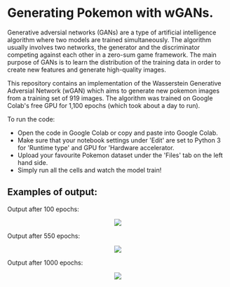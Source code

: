 # Generating Pokemon with wGANs. 
Generative adversial networks (GANs) are a type of artificial intelligence algorithm where two models are trained simultaneously. The algorithm usually involves two networks, the generator and the discriminator competing against each other in a zero-sum game framework. The main purpose of GANs is to learn the distribution of the training data in order to create new features and generate high-quality images.

This repository contains an implementation of the Wasserstein Generative Adversial Network (wGAN) which aims to generate new pokemon images from a training set of 919 images. The algorithm was trained on Google Colab's free GPU for 1,100 epochs (which took about a day to run). 

To run the code: 
 - Open the code in Google Colab or copy and paste into Google Colab.
 - Make sure that your notebook settings under 'Edit' are set to Python 3 for 'Runtime type' and GPU for 'Hardware accelerator.
 - Upload your favourite Pokemon dataset under the 'Files' tab on the left hand side. 
 - Simply run all the cells and watch the model train! 
 
## Examples of output: 
Output after 100 epochs: 
<p align="center">
  <img src="https://user-images.githubusercontent.com/35329219/57977660-5be8f480-7a40-11e9-9305-f3195883394a.jpg">
</p>

Output after 550 epochs: 
<p align="center">
  <img src="https://user-images.githubusercontent.com/35329219/57977668-85098500-7a40-11e9-946b-91d71974907f.jpg">
</p>

Output after 1000 epochs: 
<p align="center">
  <img src="https://user-images.githubusercontent.com/35329219/57977669-9b174580-7a40-11e9-9be4-b91de06c429e.jpg">
</p>

